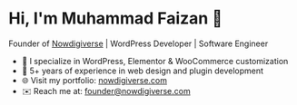 # Hi, I'm Muhammad Faizan 👋
Founder of [Nowdigiverse](https://nowdigiverse.com) | WordPress Developer | Software Engineer

- 🔧 I specialize in WordPress, Elementor & WooCommerce customization
- 🧠 5+ years of experience in web design and plugin development
- 🌐 Visit my portfolio: [nowdigiverse.com](https://nowdigiverse.com)
- ✉️ Reach me at: founder@nowdigiverse.com
